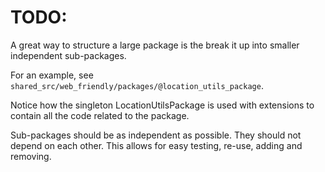 # TODO:

A great way to structure a large package is the break it up into smaller independent sub-packages.

For an example, see `shared_src/web_friendly/packages/@location_utils_package`.

Notice how the singleton LocationUtilsPackage is used with extensions to contain all the code related to the package.

Sub-packages should be as independent as possible. They should not depend on each other. This allows for easy testing, re-use, adding and removing.
